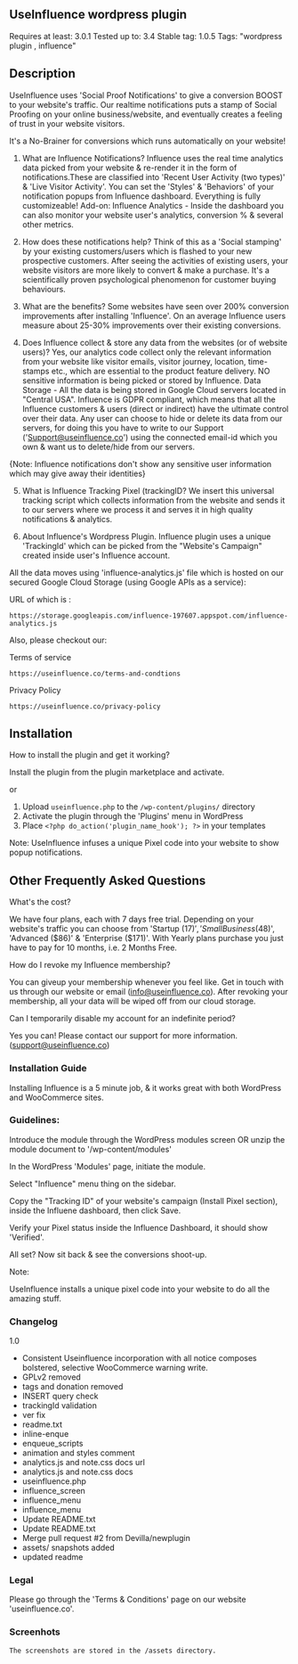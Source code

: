 ## UseInfluence wordpress plugin

Requires at least: 3.0.1
Tested up to: 3.4
Stable tag: 1.0.5
Tags: "wordpress plugin , influence"


## Description

UseInfluence uses 'Social Proof Notifications' to give a conversion BOOST to your website's traffic. Our realtime notifications puts a stamp of Social Proofing on your online business/website, and eventually creates a feeling of trust in your website visitors.

It's a No-Brainer for conversions which runs automatically on your website!

1. What are Influence Notifications?
Influence uses the real time analytics data picked from your website & re-render it in the form of notifications.These are classified into 'Recent User Activity (two types)' & 'Live Visitor Activity'. You can set the 'Styles' & 'Behaviors' of your notification popups from Influence dashboard. Everything is fully customizeable!
Add-on: Influence Analytics - Inside the dashboard you can also monitor your website user's analytics, conversion % &  several other metrics.

2. How does these notifications help?
Think of this as a 'Social stamping' by your existing customers/users which is flashed to your new prospective customers. After seeing the activities of existing users, your website visitors are more likely to convert & make a purchase. It's a scientifically proven psychological phenomenon for customer buying behaviours.

3. What are the benefits?
Some websites have seen over 200% conversion improvements after installing 'Influence'. 
On an average Influence users measure about 25-30% improvements over their existing conversions.

4. Does Influence collect & store any data from the websites (or of website users)?
Yes, our analytics code collect only the relevant information from your website like visitor emails, visitor journey, location, time-stamps etc., which are essential to the product feature delivery. NO sensitive information is being picked or stored by Influence.
Data Storage - All the data is being stored in Google Cloud servers located in "Central USA".
Influence is GDPR compliant, which means that all the Influence customers & users (direct or indirect) have the ultimate control over their data. Any user can choose to hide or delete its data from our servers, for doing this you have to write to our Support ('Support@useinfluence.co') using the connected email-id which you own & want us to delete/hide from our servers.

{Note: Influence notifications don't show any sensitive user information which may give away their identities}

5. What is Influence Tracking Pixel (trackingID?
We insert this universal tracking script which collects information from the website and sends it to our servers where we process it and serves it in high quality notifications & analytics.

6. About Influence's Wordpress Plugin.
Influence plugin uses a unique 'TrackingId' which can be picked from the "Website's Campaign" created inside user's Influence account.

All the data moves using 'influence-analytics.js' file which is hosted on our secured Google Cloud Storage (using Google APIs as a service):

URL of which is :

`` https://storage.googleapis.com/influence-197607.appspot.com/influence-analytics.js ``


Also, please checkout our:

Terms of service 

    https://useinfluence.co/terms-and-condtions

Privacy Policy

    https://useinfluence.co/privacy-policy



## Installation

How to install the plugin and get it working?

Install the plugin from the plugin marketplace and activate.

or

1. Upload `useinfluence.php` to the `/wp-content/plugins/` directory
2. Activate the plugin through the 'Plugins' menu in WordPress
3. Place `<?php do_action('plugin_name_hook'); ?>` in your templates

Note:
UseInfluence infuses a unique Pixel code into your website to show popup notifications.

## Other Frequently Asked Questions

What's the cost?

We have four plans, each with 7 days free trial. Depending on your website's traffic you can choose from 'Startup ($17)', 'Small Business ($48)', 'Advanced ($86)' & 'Enterprise ($171)'.
With Yearly plans purchase you just have to pay for 10 months, i.e. 2 Months Free.


 How do I revoke my Influence membership?

You can giveup your membership whenever you feel like. Get in touch with us through our website or email (info@useinfluence.co). After revoking your membership, all your data will be wiped off from our cloud storage.


Can I temporarily disable my account for an indefinite period?

Yes you can! Please contact our support for more information. (support@useinfluence.co)


### Installation Guide

Installing Influence is a 5 minute job, & it works great with both WordPress and WooCommerce sites.


### Guidelines:

Introduce the module through the WordPress modules screen OR unzip the module document to '/wp-content/modules'

In the WordPress 'Modules' page, initiate the module.

Select "Influence" menu thing on the sidebar.

Copy the "Tracking ID" of your website's campaign (Install Pixel section), inside the Influene dashboard, then click Save.

Verify your Pixel status inside the Influence Dashboard, it should show 'Verified'.

All set? Now sit back & see the conversions shoot-up.

Note:

UseInfluence installs a unique pixel code into your website to do all the amazing stuff.

### Changelog

 1.0
* Consistent Useinfluence incorporation with all notice composes bolstered, selective WooCommerce warning write.
* GPLv2 removed
* tags and donation removed
* INSERT query check
* trackingId validation
* ver fix
* readme.txt
* inline-enque
* enqueue_scripts
* animation and styles comment
* analytics.js and note.css docs url
* analytics.js and note.css docs
* useinfluence.php
* influence_screen
* influence_menu
* influence_menu
* Update README.txt
* Update README.txt
* Merge pull request #2 from Devilla/newplugin
* assets/ snapshots added
* updated readme


### Legal

Please go through the 'Terms & Conditions' page on our website 'useinfluence.co'.


### Screenhots

    The screenshots are stored in the /assets directory.
